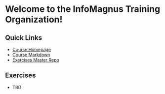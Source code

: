 # Welcome to the InfoMagnus Training Organization!

## Quick Links
- [Course Homepage](https://im-github-training.github.io/)
- [Course Markdown](https://github.com/im-github-training/im-github-training.github.io)
- [Exercises Master Repo](https://github.com/im-github-training/im-github-training)

## Exercises
- TBD
